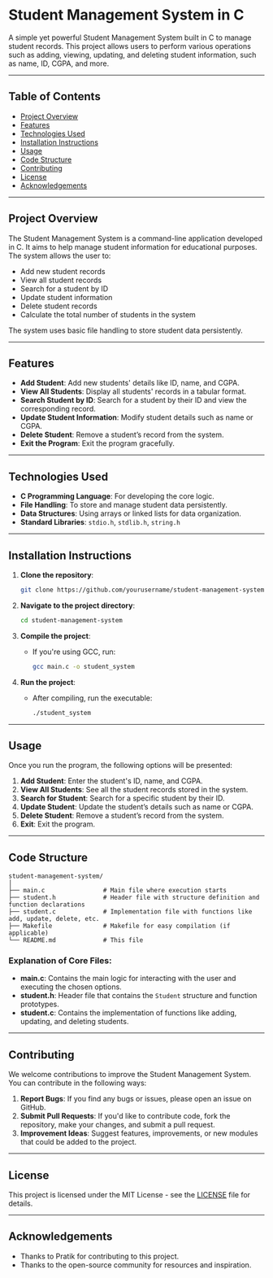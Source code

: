 # Student Management System in C

A simple yet powerful Student Management System built in C to manage student records. This project allows users to perform various operations such as adding, viewing, updating, and deleting student information, such as name, ID, CGPA, and more.

---

## Table of Contents
- [Project Overview](#project-overview)
- [Features](#features)
- [Technologies Used](#technologies-used)
- [Installation Instructions](#installation-instructions)
- [Usage](#usage)
- [Code Structure](#code-structure)
- [Contributing](#contributing)
- [License](#license)
- [Acknowledgements](#acknowledgements)

---

## Project Overview

The Student Management System is a command-line application developed in C. It aims to help manage student information for educational purposes. The system allows the user to:

- Add new student records
- View all student records
- Search for a student by ID
- Update student information
- Delete student records
- Calculate the total number of students in the system

The system uses basic file handling to store student data persistently.

---

## Features

- **Add Student**: Add new students' details like ID, name, and CGPA.
- **View All Students**: Display all students' records in a tabular format.
- **Search Student by ID**: Search for a student by their ID and view the corresponding record.
- **Update Student Information**: Modify student details such as name or CGPA.
- **Delete Student**: Remove a student’s record from the system.
- **Exit the Program**: Exit the program gracefully.

---

## Technologies Used

- **C Programming Language**: For developing the core logic.
- **File Handling**: To store and manage student data persistently.
- **Data Structures**: Using arrays or linked lists for data organization.
- **Standard Libraries**: `stdio.h`, `stdlib.h`, `string.h`

---

## Installation Instructions

1. **Clone the repository**:
   ```bash
   git clone https://github.com/yourusername/student-management-system.git
   ```

2. **Navigate to the project directory**:
   ```bash
   cd student-management-system
   ```

3. **Compile the project**:
   - If you're using GCC, run:
     ```bash
     gcc main.c -o student_system
     ```

4. **Run the project**:
   - After compiling, run the executable:
     ```bash
     ./student_system
     ```

---

## Usage

Once you run the program, the following options will be presented:

1. **Add Student**: Enter the student's ID, name, and CGPA.
2. **View All Students**: See all the student records stored in the system.
3. **Search for Student**: Search for a specific student by their ID.
4. **Update Student**: Update the student’s details such as name or CGPA.
5. **Delete Student**: Remove a student’s record from the system.
6. **Exit**: Exit the program.

---

## Code Structure

```plaintext
student-management-system/
│
├── main.c                # Main file where execution starts
├── student.h             # Header file with structure definition and function declarations
├── student.c             # Implementation file with functions like add, update, delete, etc.
├── Makefile              # Makefile for easy compilation (if applicable)
└── README.md             # This file
```

### Explanation of Core Files:
- **main.c**: Contains the main logic for interacting with the user and executing the chosen options.
- **student.h**: Header file that contains the `Student` structure and function prototypes.
- **student.c**: Contains the implementation of functions like adding, updating, and deleting students.

---

## Contributing

We welcome contributions to improve the Student Management System. You can contribute in the following ways:

1. **Report Bugs**: If you find any bugs or issues, please open an issue on GitHub.
2. **Submit Pull Requests**: If you'd like to contribute code, fork the repository, make your changes, and submit a pull request.
3. **Improvement Ideas**: Suggest features, improvements, or new modules that could be added to the project.

---

## License

This project is licensed under the MIT License - see the [LICENSE](LICENSE) file for details.

---

## Acknowledgements

- Thanks to Pratik for contributing to this project.
- Thanks to the open-source community for resources and inspiration.
